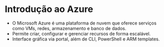 # Introdução ao Azure

- O Microsoft Azure é uma plataforma de nuvem que oferece serviços como VMs, redes, armazenamento e banco de dados.
- Permite criar, configurar e gerenciar recursos de forma escalável.
- Interface gráfica via portal, além de CLI, PowerShell e ARM templates.
